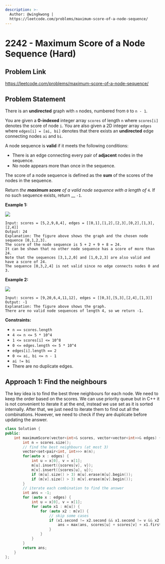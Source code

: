 ```yaml
---
description: >-
  Author: @wingkwong |
  https://leetcode.com/problems/maximum-score-of-a-node-sequence/
---
```


# 2242 - Maximum Score of a Node Sequence (Hard)

## Problem Link

https://leetcode.com/problems/maximum-score-of-a-node-sequence/

## Problem Statement

There is an **undirected** graph with `n` nodes, numbered from `0` to `n - 1`.

You are given a **0-indexed** integer array `scores` of length `n` where `scores[i]` denotes the score of node `i`. You are also given a 2D integer array `edges` where `edges[i] = [ai, bi]` denotes that there exists an **undirected** edge connecting nodes `ai` and `bi`.

A node sequence is **valid** if it meets the following conditions:

* There is an edge connecting every pair of **adjacent** nodes in the sequence.
* No node appears more than once in the sequence.

The score of a node sequence is defined as the **sum** of the scores of the nodes in the sequence.

Return _the **maximum score** of a valid node sequence with a length of_ `4`_._ If no such sequence exists, return __ `-1`.



**Example 1:**

![](https://assets.leetcode.com/uploads/2022/04/15/ex1new3.png)

```
Input: scores = [5,2,9,8,4], edges = [[0,1],[1,2],[2,3],[0,2],[1,3],[2,4]]
Output: 24
Explanation: The figure above shows the graph and the chosen node sequence [0,1,2,3].
The score of the node sequence is 5 + 2 + 9 + 8 = 24.
It can be shown that no other node sequence has a score of more than 24.
Note that the sequences [3,1,2,0] and [1,0,2,3] are also valid and have a score of 24.
The sequence [0,3,2,4] is not valid since no edge connects nodes 0 and 3.
```

**Example 2:**

![](https://assets.leetcode.com/uploads/2022/03/17/ex2.png)

```
Input: scores = [9,20,6,4,11,12], edges = [[0,3],[5,3],[2,4],[1,3]]
Output: -1
Explanation: The figure above shows the graph.
There are no valid node sequences of length 4, so we return -1.
```

**Constraints:**

* `n == scores.length`
* `4 <= n <= 5 * 10^4`
* `1 <= scores[i] <= 10^8`
* `0 <= edges.length <= 5 * 10^4`
* `edges[i].length == 2`
* `0 <= ai, bi <= n - 1`
* `ai != bi`
* There are no duplicate edges.

## Approach 1: Find the neighbours

The key idea is to find the best three neighbours for each node. We need to keep the order based on the scores. We can use priority queue but in C++ it is not convenient to iterate it at the end, instead we use set as it is sorted internally. After that, we just need to iterate them to find out all the combinations. However, we need to check if they are duplicate before updating the answer.

<SolutionAuthor name="@wingkwong"/>

```cpp
class Solution {
public:
    int maximumScore(vector<int>& scores, vector<vector<int>>& edges) {
        int n = scores.size();
        // find the best neighbours (at most 3)
        vector<set<pair<int, int>>> m(n);
        for(auto x : edges) {
            int u = x[0], v = x[1];
            m[u].insert({scores[v], v});
            m[v].insert({scores[u], u});
            if (m[u].size() > 3) m[u].erase(m[u].begin());
            if (m[v].size() > 3) m[v].erase(m[v].begin());
        }
        // iterate each combination to find the answer
        int ans = -1;
        for (auto x : edges) {
            int u = x[0], v = x[1];
            for (auto x1 : m[u]) {
                for (auto x2 : m[v]) {
                    // skip some cases
                    if (x1.second != x2.second && x1.second != v && x2.second != u) {
                        ans = max(ans, scores[u] + scores[v] + x1.first + x2.first);
                    }
                }
            }
        }
        return ans;
    }
};
```
